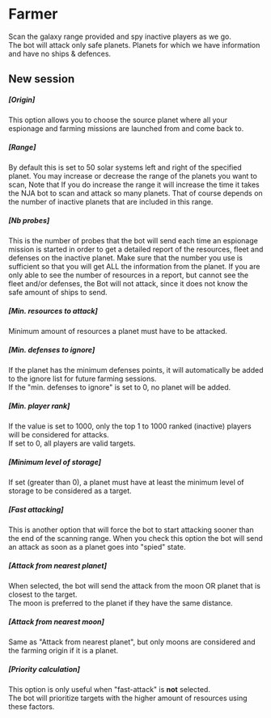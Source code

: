 # Farmer

Scan the galaxy range provided and spy inactive players as we go.<br />
The bot will attack only safe planets. Planets for which we have information and have no ships & defences.<br />

## New session

##### [Origin]

This option allows you to choose the source planet where all your espionage and farming missions are launched from and come back to.

##### [Range]

By default this is set to 50 solar systems left and right of the specified planet.
You may increase or decrease the range of the planets you want to scan, Note that If you do increase
the range it will increase the time it takes the NJA bot to scan and attack so many planets.
That of course depends on the number of inactive planets that are included in this range.

##### [Nb probes]

This is the number of probes that the bot will send each time an espionage mission is started in order to get
a detailed report of the resources, fleet and defenses on the inactive planet. Make sure that the number
you use is sufficient so that you will get ALL the information from the planet. If you are only able to see
the number of resources in a report, but cannot see the fleet and/or defenses, the Bot will not attack,
since it does not know the safe amount of ships to send.

##### [Min. resources to attack]

Minimum amount of resources a planet must have to be attacked.

##### [Min. defenses to ignore]

If the planet has the minimum defenses points, it will automatically be added to the ignore list for future farming sessions.  
If the "min. defenses to ignore" is set to 0, no planet will be added.

##### [Min. player rank]
If the value is set to 1000, only the top 1 to 1000 ranked (inactive) players will be considered for attacks.  
If set to 0, all players are valid targets.

##### [Minimum level of storage]
If set (greater than 0), a planet must have at least the minimum level of storage to be considered as a target.

##### [Fast attacking]

This is another option that will force the bot to start attacking sooner than the end of the scanning range.
When you check this option the bot will send an attack as soon as a planet goes into "spied" state.

##### [Attack from nearest planet]
When selected, the bot will send the attack from the moon OR planet that is closest to the target.  
The moon is preferred to the planet if they have the same distance.   

##### [Attack from nearest moon]
Same as "Attack from nearest planet", but only moons are considered and the farming origin if it is a planet.  

##### [Priority calculation]
This option is only useful when "fast-attack" is **not** selected.  
The bot will prioritize targets with the higher amount of resources using these factors.